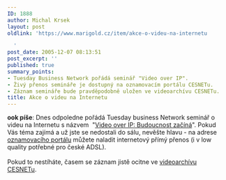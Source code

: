```yaml
---
ID: 1888
author: Michal Krsek
layout: post
oldlink: 'https://www.marigold.cz/item/akce-o-videu-na-internetu

  '
post_date: 2005-12-07 08:13:51
post_excerpt: ''
published: true
summary_points:
- Tuesday Business Network pořádá seminář "Video over IP".
- Živý přenos semináře je dostupný na oznamovacím portálu CESNETu.
- Záznam semináře bude pravděpodobně uložen ve videoarchívu CESNETu.
title: Akce o videu na Internetu
---
```


<p><b>ook píše</b>: Dnes odpoledne pořádá Tuesday business Network seminář o videu na Internetu s názvem&nbsp; "<a href="http://www.tuesday.cz/detailAkce.aspx?id=238" >Video over IP: Budoucnost začíná</a>". Pokud Vás téma zajímá a už jste se nedostali do sálu, nevěšte hlavu - na adrese <a href="http://prenosy.cesnet.cz/">oznamovacího portálu</a> můžete naladit internetový přímý přenos (i v low quality potřebné pro české ADSL).<br />
<br />
Pokud to nestíháte, časem se záznam jistě ocitne ve <a href="http://videoserver.cesnet.cz/videoarchiv.php">videoarchívu CESNETu</a>.</p>